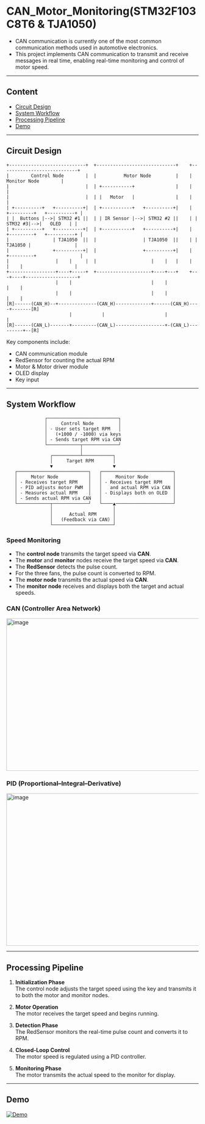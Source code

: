 # CAN_Motor_Monitoring(STM32F103C8T6 & TJA1050)
- CAN communication is currently one of the most common communication methods used in automotive electronics.  
- This project implements CAN communication to transmit and receive messages in real time, enabling real-time monitoring and control of motor speed.

---

## Content
- [Circuit Design](#sensor-and-circuit-design)
- [System Workflow](#system-workflow)
- [Processing Pipeline](#processing-pipeline)
- [Demo](#demo)
  
---

## Circuit Design

```
+----------------------------+  +-----------------------------+    +----------------------------+
|        Control Node        |  |          Motor Node         |    |        Monitor Node        |                       
|                            |  | +-----------+               |    |                            |
|                            |  | |   Motor   |               |    |                            |
| +----------+   +----------+|  | +-----------+   +----------+|    | +---------+   +----------+ |
| |  Buttons |-->| STM32 #1 ||  | | IR Sensor |-->| STM32 #2 ||    | | STM32 #3|-->|   OLED   | |
| +----------+   +----------+|  | +-----------+   +----------+|    | +---------+   +----------+ |
|                | TJA1050  ||  |                 | TJA1050  ||    | | TJA1050 |                |
|                +----------+|  |                 +----------+|    | +---------+                |
|                 |    |     |  |                    |    |   |    |   |    |                   |
+-----------------+----+-----+  +--------------------+----+---+    +---+----+-------------------+
                  |    |                             |    |            |    |
                  |    |                             |    |            |    |
[R]------(CAN_H)--+--------------(CAN_H)-------------+------(CAN_H)----+-------[R]
                       |           |                      |                 |
[R]------(CAN_L)-------+---------(CAN_L)------------------+-(CAN_L)---------+--[R]
```

Key components include:
- CAN communication module  
- RedSensor for counting the actual RPM  
- Motor & Motor driver module
- OLED display  
- Key input  

---

## System Workflow

```
              ┌──────────────────────────┐
              │     Control Node         │
              │ - User sets target RPM   │
              │   (+1000 / -1000) via keys
              │ - Sends target RPM via CAN
              └────────────┬─────────────┘
                           │
                ┌──────────┴───────────┐
                │     Target RPM       │
                ▼                      ▼
   ┌──────────────────────────┐   ┌──────────────────────────┐
   │     Motor Node           │   │     Monitor Node         │
   │ - Receives target RPM    │   │ - Receives target RPM    │
   │ - PID adjusts motor PWM  │   │   and actual RPM via CAN │
   │ - Measures actual RPM    │   │ - Displays both on OLED  │
   │ - Sends actual RPM via CAN   │                          │
   └────────────┬─────────────┘   └────▲─────────────────────┘
                │                      │
                │      Actual RPM      │
                │   (Feedback via CAN) │
                └──────────────────────┘
```

### Speed Monitoring
- The **control node** transmits the target speed via **CAN**.  
- The **motor** and **monitor** nodes receive the target speed via **CAN**.  
- The **RedSensor** detects the pulse count.  
- For the three fans, the pulse count is converted to RPM.  
- The **motor node** transmits the actual speed via **CAN**.  
- The **monitor node** receives and displays both the target and actual speeds.

### CAN (Controller Area Network)
<img width="600" height="400" alt="image" src="https://github.com/user-attachments/assets/e247591e-3e25-4d7a-b4f2-890aa4cdaa7f" />

### PID (Proportional–Integral–Derivative)
<img width="600" height="400" alt="image" src="https://github.com/user-attachments/assets/f2104576-5ba6-4886-9b86-deb1f6a0e455" />

---

## Processing Pipeline

1. **Initialization Phase**  
   The control node adjusts the target speed using the key and transmits it to both the motor and monitor nodes.

2. **Motor Operation**  
   The motor receives the target speed and begins running.

3. **Detection Phase**  
   The RedSensor monitors the real-time pulse count and converts it to RPM.

4. **Closed-Loop Control**  
   The motor speed is regulated using a PID controller.

5. **Monitoring Phase**  
   The motor transmits the actual speed to the monitor for display.
---

## Demo
[![Demo](https://img.youtube.com/vi/LiPS_F5W8KQ/hqdefault.jpg)](https://youtube.com/shorts/LiPS_F5W8KQ?si=GE4byRCfGZH5ECCj)
